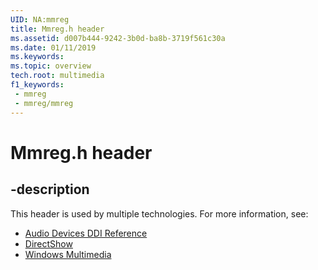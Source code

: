 ```yaml
---
UID: NA:mmreg
title: Mmreg.h header
ms.assetid: d007b444-9242-3b0d-ba8b-3719f561c30a
ms.date: 01/11/2019
ms.keywords: 
ms.topic: overview
tech.root: multimedia
f1_keywords:
 - mmreg
 - mmreg/mmreg
---
```


# Mmreg.h header


## -description

This header is used by multiple technologies. For more information, see:

- [Audio Devices DDI Reference](../_audio/index.md)
- [DirectShow](/windows/win32/directshow/directshow)
- [Windows Multimedia](../_multimedia/index.md)

